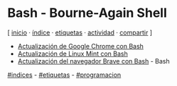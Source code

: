 # Bash - Bourne-Again Shell
[ [inicio](https://github.com/jucardus/jucardus.github.io/blob/main/index.md) · [índice](https://github.com/jucardus/jucardus.github.io/blob/main/25/10/23/indice-alfabetico.md) · [etiquetas](https://github.com/jucardus/jucardus.github.io/blob/main/25/10/23/etiquetas-todas.md) · [actividad](https://github.com/jucardus/jucardus.github.io/blob/main/25/10/23/actividad-reciente.md) · [compartir](https://x.com/intent/tweet?text=Bash%20-%20Bourne-Again%20Shell%20%E2%80%94%20%C3%8Dndices%2C%20Etiquetas%2C%20Programaci%C3%B3n%0A%0AL%C3%ADneas%20b%C3%A1sica%20de%20programaci%C3%B3n%20en%20Bourne-Again%20Shell.%0A%0A%E2%86%92%20https%3A%2F%2Fgithub.com%2Fjucardus%2Fjucardus.github.io%2Fblob%2Fmain%2F25%2F10%2F24%2Fbash.md%0A%0A%23etiquetas_jucardus%0A%23indices_jucardus%0A%23programacion_jucardus) ]

* [Actualización de Google Chrome con Bash](https://github.com/jucardus/jucardus.github.io/blob/main/25/10/24/actualizacion-de-google-chrome-con-bash.md)
* [Actualización de Linux Mint con Bash](https://github.com/jucardus/jucardus.github.io/blob/main/25/10/24/actualizacion-de-linux-mint-con-bash.md)
* [Actualización del navegador Brave con Bash](https://github.com/jucardus/jucardus.github.io/blob/main/25/10/24/actualizacion-del-navegador-brave-con-bash.md) - Bash

[#indices](https://github.com/jucardus/jucardus.github.io/blob/main/25/10/23/indices-todos.md) - [#etiquetas](https://github.com/jucardus/jucardus.github.io/blob/main/25/10/23/etiquetas-todas.md) - [#programacion](https://github.com/jucardus/jucardus.github.io/blob/main/25/10/24/programacion.md)
